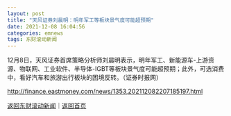 ```yaml
---
layout: post
title: "天风证券刘晨明：明年军工等板块景气度可能超预期"
date: 2021-12-08 16:04:56
categories: emnews
tags: 东财滚动新闻
---
```


12月8日，天风证券首席策略分析师刘晨明表示，明年军工、新能源车-上游资源、物联网、工业软件、半导体-IGBT等板块景气度可能超预期；此外，可选消费中，看好汽车和旅游出行板块的困境反转。（证券时报网）

<http://finance.eastmoney.com/news/1353,202112082207185197.html>

[返回东财滚动新闻](//finews.withounder.com/emnews/)｜[返回首页](//finews.withounder.com/)